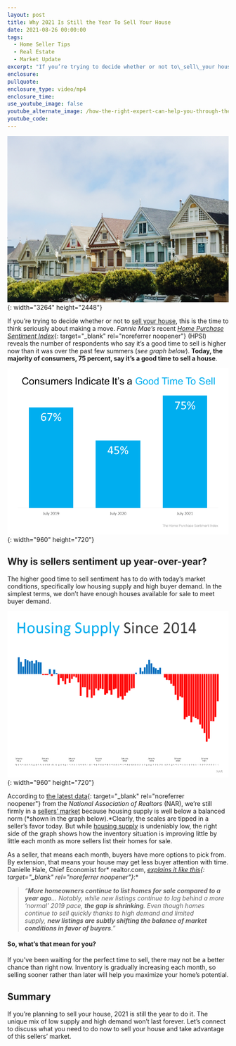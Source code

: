 ```yaml
---
layout: post
title: Why 2021 Is Still the Year To Sell Your House
date: 2021-08-26 00:00:00
tags:
  - Home Seller Tips
  - Real Estate
  - Market Update
excerpt: "If you’re trying to decide whether or not to\_sell\_your house, this is the time to think seriously about making a move. Here's why!"
enclosure:
pullquote:
enclosure_type: video/mp4
enclosure_time:
use_youtube_image: false
youtube_alternate_image: /how-the-right-expert-can-help-you-through-the-overwhelming-market.png
youtube_code:
---
```

![](/pexels-jessica-bryant-1370704.jpg){: width="3264" height="2448"}

If you’re trying to decide whether or not to&nbsp;[sell your house](https://www.buyandsellvero.com/blog/ready-to-sell-but-dont-know-where-youll-go/), this is the time to think seriously about making a move.&nbsp;*Fannie Mae’s*&nbsp;recent&nbsp;[*Home Purchase Sentiment Index*](https://www.fanniemae.com/research-and-insights/surveys/national-housing-survey){: target="_blank" rel="noreferrer noopener"}&nbsp;(HPSI) reveals the number of respondents who say it’s a good time to sell is higher now than it was over the past few summers (*see graph below*).&nbsp;**Today, the majority of consumers, 75 percent, say it’s a good time to sell a house**.

![](/20210825-mem-eng-1.png){: width="960" height="720"}

## **Why is sellers sentiment up year-over-year?**

The higher good time to sell sentiment has to do with today’s market conditions, specifically low housing supply and high buyer demand. In the simplest terms, we don’t have enough houses available for sale to meet buyer demand.

![](/20210825-mem-eng-2.png){: width="960" height="720"}

According to&nbsp;[the latest data](https://www.nar.realtor/newsroom/existing-home-sales-climb-2-0-in-july){: target="_blank" rel="noreferrer noopener"}&nbsp;from the&nbsp;*National Association of Realtors&nbsp;*(NAR), we’re still firmly in a&nbsp;[sellers’ market](https://www.buyandsellvero.com/blog/what-does-being-in-a-sellers-market-mean/)&nbsp;because housing supply is well below a balanced norm (*shown in the graph below).*Clearly, the scales are tipped in a seller’s favor today. But while&nbsp;[housing supply](https://www.buyandsellvero.com/blog/a-look-at-housing-supply-and-what-it-means-for-sellers/)&nbsp;is undeniably low, the right side of the graph shows how the inventory situation is improving little by little each month as more sellers list their homes for sale.

As a seller, that means each month, buyers have more options to pick from. By extension, that means your house may get less buyer attention with time. Danielle Hale, Chief Economist for*&nbsp;realtor.com,&nbsp;*[explains it like this](https://www.realtor.com/research/weekly-housing-trends-view-data-week-july-31-2021/){: target="_blank" rel="noreferrer noopener"}*\:*

> *“**More homeowners continue to list homes for sale compared to a year ago**… Notably, while new listings continue to lag behind a more ‘normal’ 2019 pace,&nbsp;**the gap is shrinking**. Even though homes continue to sell quickly thanks to high demand and limited supply,&nbsp;**new listings are subtly shifting the balance of market conditions in favor of buyers**.”&nbsp;*

#### **So, what’s that mean for you?**

If you’ve been waiting for the perfect time to sell, there may not be a better chance than right now. Inventory is gradually increasing each month, so selling sooner rather than later will help you maximize your home’s potential.

## **Summary**

If you’re planning to sell your house, 2021 is still the year to do it. The unique mix of low supply and high demand won’t last forever. Let’s connect to discuss what you need to do now to sell your house and take advantage of this sellers’ market.
